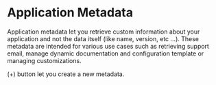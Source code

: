 # Application Metadata

Application metadata let you retrieve custom information about your application and not the data itself (like name, version, etc ...).
These metadata are intended for various use cases such as retrieving support email, manage dynamic documentation and configuration template or managing customizations.

(+) button let you create a new metadata.
